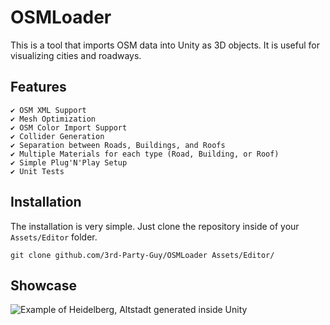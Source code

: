 # OSMLoader
This is a tool that imports OSM data into Unity as 3D objects. It is useful for visualizing cities and roadways.

## Features
```[tasklist]
✔️ OSM XML Support
✔️ Mesh Optimization
✔️ OSM Color Import Support
✔️ Collider Generation
✔️ Separation between Roads, Buildings, and Roofs
✔️ Multiple Materials for each type (Road, Building, or Roof)
✔️ Simple Plug'N'Play Setup
✔️ Unit Tests
```

## Installation
The installation is very simple. Just clone the repository inside of your `Assets/Editor` folder.
```
git clone github.com/3rd-Party-Guy/OSMLoader Assets/Editor/
```

## Showcase
![Example of Heidelberg, Altstadt generated inside Unity](https://media.discordapp.net/attachments/1160967148781453333/1174326353819074560/Unity_1JXVlaRA1M.png)
